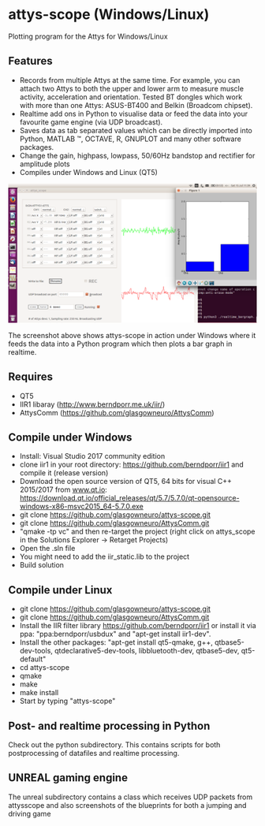# attys-scope (Windows/Linux)

Plotting program for the Attys for Windows/Linux

## Features

* Records from multiple Attys at the same time. For example, you can attach two Attys to both the upper and lower arm to measure muscle activity, acceleration and orientation. Tested BT dongles which work with more than one Attys: ASUS-BT400 and Belkin (Broadcom chipset).
* Realtime add ons in Python to visualise data or feed the data into your favourite game engine (via UDP broadcast).
* Saves data as tab separated values which can be directly imported into Python, MATLAB ™, OCTAVE, R, GNUPLOT and many other software packages.
* Change the gain, highpass, lowpass, 50/60Hz bandstop and rectifier for amplitude plots
* Compiles under Windows and Linux (QT5)

![alt tag](screenshot.png)

The screenshot above shows attys-scope in action under Windows where it feeds the data into a Python program
which then plots a bar graph in realtime.

## Requires
* QT5
* IIR1 libaray (http://www.berndporr.me.uk/iir/)
* AttysComm (https://github.com/glasgowneuro/AttysComm)

## Compile under Windows
* Install: Visual Studio 2017 community edition
* clone iir1 in your root directory: https://github.com/berndporr/iir1 and compile it (release version)
* Download the open source version of QT5, 64 bits for visual C++ 2015/2017 from www.qt.io:
  https://download.qt.io/official_releases/qt/5.7/5.7.0/qt-opensource-windows-x86-msvc2015_64-5.7.0.exe
* git clone https://github.com/glasgowneuro/attys-scope.git 
* git clone https://github.com/glasgowneuro/AttysComm.git
* "qmake -tp vc" and then re-target the project (right click on attys_scope in the Solutions Explorer -> Retarget Projects)
* Open the .sln file
* You might need to add the iir_static.lib to the project
* Build solution

## Compile under Linux
* git clone https://github.com/glasgowneuro/attys-scope.git 
* git clone https://github.com/glasgowneuro/AttysComm.git
* Install the IIR filter library https://github.com/berndporr/iir1 or install it via ppa: "ppa:berndporr/usbdux" and  "apt-get install iir1-dev".
* Install the other packages: "apt-get install qt5-qmake, g++, qtbase5-dev-tools, qtdeclarative5-dev-tools, libbluetooth-dev, qtbase5-dev, qt5-default"
* cd attys-scope
* qmake
* make
* make install
* Start by typing "attys-scope"

## Post- and realtime processing in Python
Check out the python subdirectory. This contains scripts for both postprocessing of datafiles and realtime processing.

## UNREAL gaming engine
The unreal subdirectory contains a class which receives UDP packets from attysscope and also screenshots of the blueprints for both a jumping and driving game
